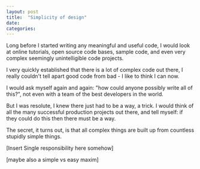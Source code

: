 ```yaml
---
layout: post
title:  "Simplicity of design"
date:   
categories:
---
```

Long before I started writing any meaningful and useful code, I would look at online tutorials, open source code bases, sample code, and even very complex seemingly unintelligible code projects.

I very quickly established that there is a lot of complex code out there, I really couldn't tell apart good code from bad - I like to think I can now.

I would ask myself again and again: "how could anyone possibly write all of this?", not even with a team of the best developers in the world.

But I was resolute, I knew there just had to be a way, a trick. I would think of all the many successful production projects out there, and tell myself: if they could do this then there must be a way.

The secret, it turns out, is that all complex things are built up from countless stupidly simple things.

[Insert Single responsibility here somehow]

[maybe also a simple vs easy maxim]


